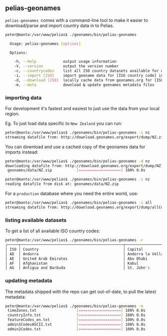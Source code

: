 
## pelias-geonames

`pelias-geonames `comes with a command-line tool to make it easier to download/parse and import country data in to Pelias.

```bash
peter@manta:/var/www/pelias$ ./geonames/bin/pelias-geonames

  Usage: pelias-geonames [options]

  Options:

    -h, --help            output usage information
    -V, --version         output the version number
    -c, --countrycodes    list all ISO country datasets available for download
    -i, --import [ISO]    import geoname data for [ISO country code] in to Pelias
    -d, --download [ISO]  locally cache data from geonames.org for [ISO country code]
    -m, --meta            download & update geonames metadata files
```

### importing data

For development it's fastest and easiest to just use the data from your local region.

Eg. To just load data specific to `New Zealand` you can run:

```bash
peter@manta:/var/www/pelias$ ./geonames/bin/pelias-geonames -i nz
streaming datafile from: http://download.geonames.org/export/dump/NZ.zip
```

You can download and use a cached copy of the geonames data for imports instead:

```bash
peter@manta:/var/www/pelias$ ./geonames/bin/pelias-geonames -d nz
downloading datafile from: http://download.geonames.org/export/dump/NZ.zip
 geonames/data/NZ.zip           [===================] 100% 0.0s

peter@manta:/var/www/pelias$ ./geonames/bin/pelias-geonames -i nz
reading datafile from disk at: geonames/data/NZ.zip
```

For a `production` database where you need the entire world, use:

```bash
peter@manta:/var/www/pelias$ ./geonames/bin/pelias-geonames -i all
streaming datafile from: http://download.geonames.org/export/dump/allCountries.zip
```

### listing available datasets

To get a list of all available ISO country codes:

```bash
peter@manta:/var/www/pelias$ ./geonames/bin/pelias-geonames -c
┌─────┬──────────────────────────────────────────────┬──────────────────────┬───────────┬───────────┐
│ ISO │ Country                                      │ Capital              │ Continent │ geonameid │
│ AD  │ Andorra                                      │ Andorra la Vella     │ EU        │           │
│ AE  │ United Arab Emirates                         │ Abu Dhabi            │ AS        │ 290557    │
│ AF  │ Afghanistan                                  │ Kabul                │ AS        │ 1149361   │
│ AG  │ Antigua and Barbuda                          │ St. John's           │ NA        │ 3576396   │
```

### updating metadata

The metadata shipped with the repo can get out-of-date, to pull the latest metadata:

```bash
peter@manta:/var/www/pelias$ ./geonames/bin/pelias-geonames -m
 timeZones.txt                  [===================] 100% 0.0s
 countryInfo.txt                [===================] 100% 0.0s
 featureCodes_en.txt            [===================] 100% 0.0s
 admin1CodesASCII.txt           [===================] 100% 0.0s
 admin2Codes.txt                [===================] 100% 0.0s
```

